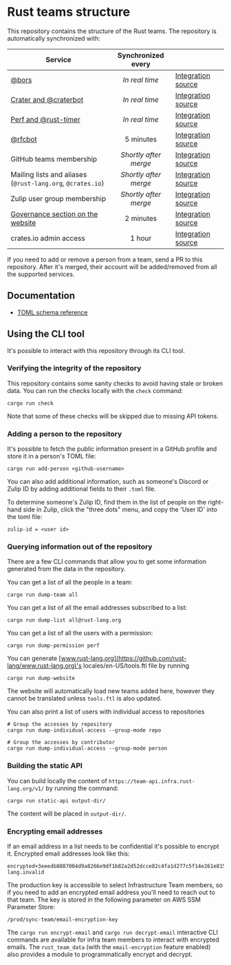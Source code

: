 # Rust teams structure

This repository contains the structure of the Rust teams. The repository is
automatically synchronized with:

| Service | Synchronized every | |
| --- | :---: | --- |
| [@bors][bors] | *In real time* | [Integration source][bors-src] |
| [Crater and @craterbot][crater] | *In real time* | [Integration source][crater-src] |
| [Perf and @rust-timer][perf] | *In real time* | [Integration source][perf-src] |
| [@rfcbot][rfcbot] | 5 minutes | [Integration source][rfcbot-src] |
| GitHub teams membership | *Shortly after merge* | [Integration source][sync-team-src] |
| Mailing lists and aliases (`@rust-lang.org`, `@crates.io`) | *Shortly after merge* | [Integration source][sync-team-src] |
| Zulip user group membership | *Shortly after merge* | [Integration source][sync-team-src] |
| [Governance section on the website][www] | 2 minutes | [Integration source][www-src] |
| crates.io admin access | 1 hour | [Integration source][crates-io-admin-src] |

If you need to add or remove a person from a team, send a PR to this
repository.  After it's merged, their account will be added/removed
from all the supported services.

[bors]: https://buildbot2.rust-lang.org/homu
[bors-src]: https://github.com/rust-lang/homu/blob/master/homu/auth.py
[www]: https://www.rust-lang.org/governance
[www-src]: https://github.com/rust-lang/www.rust-lang.org/blob/master/src/teams.rs
[crater]: https://github.com/rust-lang-nursery/crater
[crater-src]: https://github.com/rust-lang-nursery/crater/blob/master/src/server/auth.rs
[perf]: https://perf.rust-lang.org
[perf-src]: https://github.com/rust-lang-nursery/rustc-perf/blob/master/site/src/server.rs
[rfcbot]: https://rfcbot.rs
[rfcbot-src]: https://github.com/anp/rfcbot-rs/blob/master/src/teams.rs
[sync-team-src]: https://github.com/rust-lang/sync-team
[crates-io-admin-src]: https://github.com/rust-lang/crates.io/blob/main/src/worker/jobs/sync_admins.rs

## Documentation

* [TOML schema reference](docs/toml-schema.md)

## Using the CLI tool

It's possible to interact with this repository through its CLI tool.

### Verifying the integrity of the repository

This repository contains some sanity checks to avoid having stale or broken
data. You can run the checks locally with the `check` command:

```
cargo run check
```

Note that some of these checks will be skipped due to missing API tokens.

### Adding a person to the repository

It's possible to fetch the public information present in a GitHub profile and
store it in a person's TOML file:

```
cargo run add-person <github-username>
```

You can also add additional information, such as someone's Discord or Zulip ID by adding additional fields to their `.toml` file.

To determine someone's Zulip ID, find them in the list of people on the
right-hand side in Zulip, click the "three dots" menu, and copy the 'User ID'
into the toml file:

```
zulip-id = <user id>
```

### Querying information out of the repository

There are a few CLI commands that allow you to get some information generated
from the data in the repository.

You can get a list of all the people in a team:

```
cargo run dump-team all
```

You can get a list of all the email addresses subscribed to a list:

```
cargo run dump-list all@rust-lang.org
```

You can get a list of all the users with a permission:

```
cargo run dump-permission perf
```


You can generate [www.rust-lang.org](https://github.com/rust-lang/www.rust-lang.org)'s locales/en-US/tools.ftl file by running

```
cargo run dump-website
```

The website will automatically load new teams added here, however they cannot be translated unless `tools.ftl` is also updated.

You can also print a list of users with individual access to repositories

```
# Group the accesses by repository
cargo run dump-individual-access --group-mode repo

# Group the accesses by contributor
cargo run dump-individual-access --group-mode person
```


### Building the static API

You can build locally the content of `https://team-api.infra.rust-lang.org/v1/`
by running the command:

```
cargo run static-api output-dir/
```

The content will be placed in `output-dir/`.

### Encrypting email addresses

If an email address in a list needs to be confidential it's possible to encrypt
it. Encrypted email addresses look like this:

```
encrypted+3eeedb8887004d9a8266e9df1b82a2d52dcce82c4fa1d277c5f14e261e8155acc8a66344edc972fa58b678dc2bcad2e8f7c201a1eede9c16639fe07df8bac5aa1097b2ad9699a700edb32ef192eaa74bf7af0a@rust-lang.invalid
```

The production key is accessible to select Infrastructure Team members, so if
you need to add an encrypted email address you'll need to reach out to that
team. The key is stored in the following parameter on AWS SSM Parameter Store:

```
/prod/sync-team/email-encryption-key
```

The `cargo run encrypt-email` and `cargo run decrypt-email` interactive CLI
commands are available for infra team members to interact with encrypted
emails. The `rust_team_data` (with the `email-encryption` feature enabled) also
provides a module to programmatically encrypt and decrypt.
